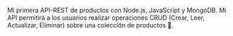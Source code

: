 Mi primera API-REST de productos con Node.js, JavaScript y MongoDB.
Mi API permitirá a los usuarios realizar operaciones CRUD (Crear, Leer, Actualizar, Eliminar) sobre una colección de productos 🚀.

